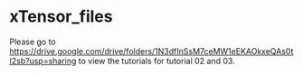 # xTensor_files

Please go to https://drive.google.com/drive/folders/1N3dfInSsM7ceMW1eEKAOkxeQAs0tI2sb?usp=sharing to view the tutorials for tutorial 02 and 03.
